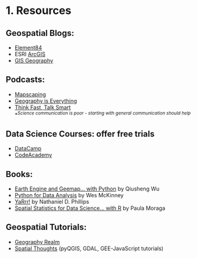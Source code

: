 # 1. Resources



## Geospatial Blogs: 
  * [Element84](https://element84.com/blog/)
  * ESRI [ArcGIS](https://www.esri.com/arcgis-blog/overview/)   
  * [GIS Geography](https://gisgeography.com/)  
  

## Podcasts:
  * [Mapscaping](https://mapscaping.com/podcasts/)  
  * [Geography is Everything](https://geographyiseverything.substack.com/podcast)
  * [Think Fast, Talk Smart](https://www.gsb.stanford.edu/business-podcasts/think-fast-talk-smart-podcast)   
           *<sup>*Science communication is poor - starting with general communication should help*</sup>
  

## Data Science Courses: offer free trials   
  * [DataCamp](https://www.datacamp.com/users/sign_up)
  * [CodeAcademy](https://www.codecademy.com/) 

  
## Books:
  * [Earth Engine and Geemap... with Python](https://book.geemap.org/) by Qiusheng Wu
  * [Python for Data Analysis](https://wesmckinney.com/book/) by Wes McKinney
  * [YaRrr!](https://bookdown.org/ndphillips/YaRrr/) by Nathaniel D. Phillips
  * [Spatial Statistics for Data Science... with R](https://www.paulamoraga.com/book-spatial/index.html) by Paula Moraga
  
## Geospatial Tutorials:
  * [Geography Realm](https://www.geographyrealm.com/gis/)
  * [Spatial Thoughts](https://courses.spatialthoughts.com) (pyQGIS, GDAL, GEE-JavaScript tutorials)
